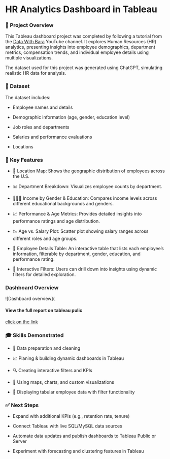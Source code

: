 # HR Analytics Dashboard in Tableau
### 🧾 Project Overview
This Tableau dashboard project was completed by following a tutorial from the [Data With Bara](https://youtu.be/UcGF09Awm4Y?si=I0U5Pz5uvd0tL8X6) YouTube channel. It explores Human Resources (HR) analytics, presenting insights into employee demographics, department metrics, compensation trends, and individual employee details using multiple visualizations.

The dataset used for this project was generated using ChatGPT, simulating realistic HR data for analysis.

### 📁 Dataset
The dataset includes:

- Employee names and details

- Demographic information (age, gender, education level)

- Job roles and departments

- Salaries and performance evaluations

- Locations 


### 📌 Key Features
- 📍 Location Map: Shows the geographic distribution of employees across the U.S.

- 📊 Department Breakdown: Visualizes employee counts by department.

- 🧑‍🤝‍🧑 Income by Gender & Education: Compares income levels across different educational backgrounds and genders.

- 📈 Performance & Age Metrics: Provides detailed insights into performance ratings and age distribution.

- 📉 Age vs. Salary Plot: Scatter plot showing salary ranges across different roles and age groups.

- 🧾 Employee Details Table: An interactive table that lists each employee’s information, filterable by department, gender, education, and performance rating.

- 🎯 Interactive Filters: Users can drill down into insights using dynamic filters for detailed exploration.

### Dashboard Overview
![Dashboard overview](

#### View the full report on tableau pulic
[click on the link](https://public.tableau.com/shared/HN2G2WKYZ?:display_count=n&:origin=viz_share_link)


### 🎓 Skills Demonstrated
- 📌 Data preparation and cleaning

- 📈 Planing & building dynamic dashboards in Tableau

- 🔍 Creating interactive filters and KPIs

- 📍 Using maps, charts, and custom visualizations

- 📑 Displaying tabular employee data with filter functionality

### ✅ Next Steps
- Expand with additional KPIs (e.g., retention rate, tenure)

- Connect Tableau with live SQL/MySQL data sources

- Automate data updates and publish dashboards to Tableau Public or Server

- Experiment with forecasting and clustering features in Tableau

